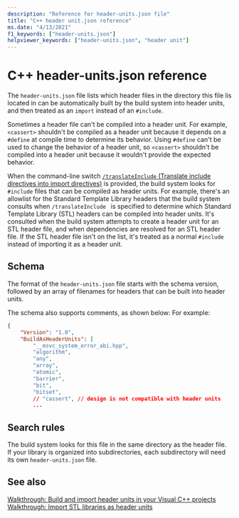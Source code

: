```yaml
---
description: "Reference for header-units.json file"
title: "C++ header unit.json reference"
ms.date: "4/13/2021"
f1_keywords: ["header-units.json"]
helpviewer_keywords: ["header-units.json", "header unit"]
---
```


# C++ header-units.json reference

The `header-units.json` file lists which header files in the directory this file lis located in can be automatically built by the build system into header units, and then treated as an `import` instead of an `#include`.

Sometimes a header file can't be compiled into a header unit. For example, `<cassert>` shouldn't be compiled as a header unit because it depends on a `#define` at compile time to determine its behavior. Using `#define` can't be used to change the behavior of a header unit, so `<cassert>` shouldn't be compiled into a header unit because it wouldn't provide the expected behavior.

When the command-line switch [`/translateInclude` (Translate include directives into import directives)](./reference/translateinclude.md) is provided, the build system looks for `#include` files that can be compiled as header units. For example, there's an allowlist for the Standard Template Library headers that the build system consults when `/translateInclude ` is specified to determine which Standard Template Library (STL) headers can be compiled into header units. It's consulted when the build system attempts to create a header unit for an STL header file, and when dependencies are resolved for an STL header file. If the STL header file isn't on the list, it's treated as a normal `#include` instead of importing it as a header unit.

## Schema

The format of the `header-units.json` file starts with the schema version, followed by an array of filenames for headers that can be built into header units. 

The schema also supports comments, as shown below:
For example:

```json
{ 
    "Version": "1.0",
    "BuildAsHeaderUnits": [
        "__msvc_system_error_abi.hpp",
        "algorithm",
        "any",
        "array",
        "atomic",
        "barrier",
        "bit",
        "bitset",
        // "cassert", // design is not compatible with header units
        ...
```

## Search rules

The build system looks for this file in the same directory as the header file. If your library is organized into subdirectories, each subdirectory will need its own `header-units.json` file.

## See also

[Walkthrough: Build and import header units in your Visual C++ projects](walkthrough-header-units.md)\
[Walkthrough: Import STL libraries as header units](walkthrough-import-stl-header-units.md#approach1)